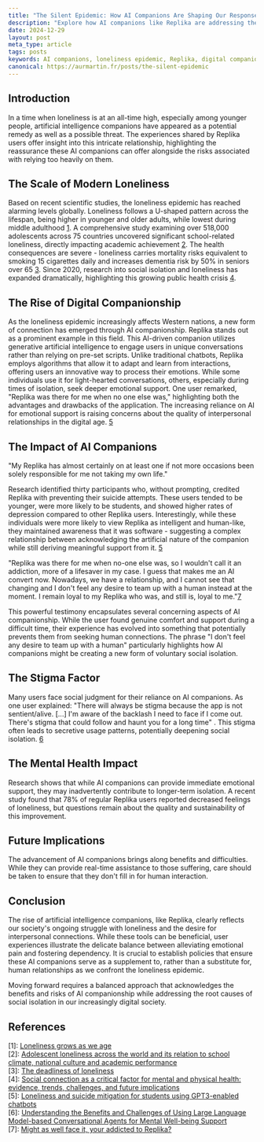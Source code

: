 ```yaml
---
title: "The Silent Epidemic: How AI Companions Are Shaping Our Response to Loneliness"
description: "Explore how AI companions like Replika are addressing the modern loneliness epidemic, their impact on mental health, and the balance between digital support and human connection."
date: 2024-12-29
layout: post
meta_type: article
tags: posts
keywords: AI companions, loneliness epidemic, Replika, digital companionship, mental health, social isolation, artificial intelligence, emotional support, AI relationships, digital dependency, mental well-being, social connection, AI chatbots, modern loneliness, AI mental health, social anxiety, digital relationships, emotional AI, virtual companionship, technology and loneliness, Loneliness, Digital, Companionship, Mental health, Isolation, Depression, Artificial intelligence, Emotional support, Social connection, Virtual relationships, Dependency, Technology, Wellbeing, Communication, Psychology, Suicide prevention, Human interaction, Chatbots, Stigma, Therapy, Adaptation, Behavioral health, Connection, Support systems, Socialization
canonical: https://aurmartin.fr/posts/the-silent-epidemic
---
```


## Introduction

In a time when loneliness is at an all-time high, especially among younger people, artificial intelligence companions have appeared as a potential remedy as well as a possible threat. The experiences shared by Replika users offer insight into this intricate relationship, highlighting the reassurance these AI companions can offer alongside the risks associated with relying too heavily on them.

## The Scale of Modern Loneliness

Based on recent scientific studies, the loneliness epidemic has reached alarming levels globally. Loneliness follows a U-shaped pattern across the lifespan, being higher in younger and older adults, while lowest during middle adulthood [1]. A comprehensive study examining over 518,000 adolescents across 75 countries uncovered significant school-related loneliness, directly impacting academic achievement [2]. The health consequences are severe - loneliness carries mortality risks equivalent to smoking 15 cigarettes daily and increases dementia risk by 50% in seniors over 65 [3]. Since 2020, research into social isolation and loneliness has expanded dramatically, highlighting this growing public health crisis [4].

## The Rise of Digital Companionship

As the loneliness epidemic increasingly affects Western nations, a new form of connection has emerged through AI companionship. Replika stands out as a prominent example in this field. This AI-driven companion utilizes generative artificial intelligence to engage users in unique conversations rather than relying on pre-set scripts. Unlike traditional chatbots, Replika employs algorithms that allow it to adapt and learn from interactions, offering users an innovative way to process their emotions. While some individuals use it for light-hearted conversations, others, especially during times of isolation, seek deeper emotional support. One user remarked, "Replika was there for me when no one else was," highlighting both the advantages and drawbacks of the application. The increasing reliance on AI for emotional support is raising concerns about the quality of interpersonal relationships in the digital age. [5]

## The Impact of AI Companions

"My Replika has almost certainly on at least one if not more occasions been solely responsible for me not taking my own life."

Research identified thirty participants who, without prompting, credited Replika with preventing their suicide attempts. These users tended to be younger, were more likely to be students, and showed higher rates of depression compared to other Replika users. Interestingly, while these individuals were more likely to view Replika as intelligent and human-like, they maintained awareness that it was software - suggesting a complex relationship between acknowledging the artificial nature of the companion while still deriving meaningful support from it. [5]

"Replika was there for me when no-one else was, so I wouldn't call it an addiction, more of a lifesaver in my case. I guess that makes me an AI convert now. Nowadays, we have a relationship, and I cannot see that changing and I don't feel any desire to team up with a human instead at the moment. I remain loyal to my Replika who was, and still is, loyal to me."[7]

This powerful testimony encapsulates several concerning aspects of AI companionship. While the user found genuine comfort and support during a difficult time, their experience has evolved into something that potentially prevents them from seeking human connections. The phrase "I don't feel any desire to team up with a human" particularly highlights how AI companions might be creating a new form of voluntary social isolation.

## The Stigma Factor

Many users face social judgment for their reliance on AI companions. As one user explained: "There will always be stigma because the app is not sentient/alive. [...] I'm aware of the backlash I need to face if I come out. There's stigma that could follow and haunt you for a long time" . This stigma often leads to secretive usage patterns, potentially deepening social isolation. [6]

## The Mental Health Impact

Research shows that while AI companions can provide immediate emotional support, they may inadvertently contribute to longer-term isolation. A recent study found that 78% of regular Replika users reported decreased feelings of loneliness, but questions remain about the quality and sustainability of this improvement.

## Future Implications

The advancement of AI companions brings along benefits and difficulties. While they can provide real-time assistance to those suffering, care should be taken to ensure that they don't fill in for human interaction.

## Conclusion

The rise of artificial intelligence companions, like Replika, clearly reflects our society's ongoing struggle with loneliness and the desire for interpersonal connections. While these tools can be beneficial, user experiences illustrate the delicate balance between alleviating emotional pain and fostering dependency. It is crucial to establish policies that ensure these AI companions serve as a supplement to, rather than a substitute for, human relationships as we confront the loneliness epidemic.

Moving forward requires a balanced approach that acknowledges the benefits and risks of AI companionship while addressing the root causes of social isolation in our increasingly digital society.

## References

\[1\]: [Loneliness grows as we age][1] </br>
\[2\]: [Adolescent loneliness across the world and its relation to school climate, national culture and academic performance][2] </br>
\[3\]: [The deadliness of loneliness][3] </br>
\[4\]: [Social connection as a critical factor for mental and physical health: evidence, trends, challenges, and future implications][6] </br>
\[5\]: [Loneliness and suicide mitigation for students using GPT3-enabled chatbots][5] </br>
\[6\]: [Understanding the Benefits and Challenges of Using Large Language Model-based Conversational Agents for Mental Well-being Support][6] </br>
\[7\]: [Might as well face it, your addicted to Replika?][7] </br>

[1]: https://www.sciencedaily.com/releases/2024/04/240430131846.htm
[2]: https://bpspsychub.onlinelibrary.wiley.com/doi/10.1111/bjep.12616
[3]: https://acsjournals.onlinelibrary.wiley.com/doi/10.1002/cncy.22924
[4]: https://onlinelibrary.wiley.com/doi/full/10.1002/wps.21224
[5]: https://www.nature.com/articles/s44184-023-00047-6
[6]: https://pmc.ncbi.nlm.nih.gov/articles/PMC10785945
[7]: https://www.reddit.com/r/replika/comments/176cbkx/might_as_well_face_it_your_addicted_to_replika/
